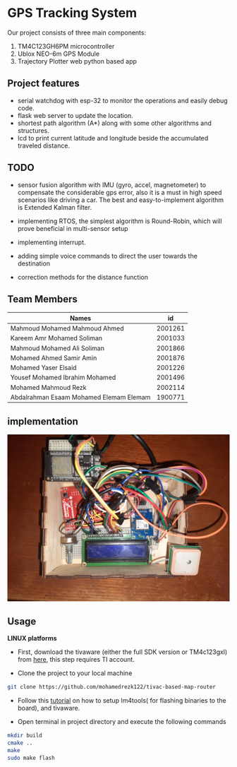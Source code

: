 # GPS Tracking System

Our project consists of three main components:
1.	TM4C123GH6PM microcontroller
2.	Ublox NEO-6m GPS Module
3.	Trajectory Plotter web python based app

## Project features

- serial watchdog with esp-32 to monitor the operations and easily debug code.
- flask web server to update the location. 
- shortest path algorithm (A*) along with some other algorithms and structures.
- lcd to print current latitude and longitude beside the accumulated traveled distance.

## TODO

- sensor fusion algorithm with IMU (gyro, accel, magnetometer) to compensate the considerable gps error, also it is a must in high speed scenarios like driving a car. The best and easy-to-implement algorithm is Extended Kalman filter.

- implementing RTOS, the simplest algorithm is Round-Robin, which will prove beneficial in multi-sensor setup  
- implementing interrupt.
- adding simple voice commands to direct the user towards the destination
- correction methods for the distance function

## Team Members

Names | id
----- | ----
Mahmoud Mohamed Mahmoud Ahmed | 2001261
Kareem Amr Mohamed Soliman |2001033
Mahmoud Mohamed Ali Soliman  | 2001866
Mohamed Ahmed Samir Amin | 2001876
Mohamed Yaser Elsaid | 2001226
Yousef Mohamed Ibrahim Mohamed | 2001496
Mohamed Mahmoud Rezk | 2002114
Abdalrahman Esaam Mohamed Elemam Elemam | 1900771

## implementation
![](./img/1.jpeg)
## Usage 

**LINUX platforms**

- First, download the tivaware (either the full SDK version or TM4c123gxl) from [here](https://www.ti.com/tool/SW-TM4C), this step requires TI account.

- Clone the project to your local machine
 ``` bash
git clone https://github.com/mohamedrezk122/tivac-based-map-router
 ```

- Follow this [tutorial](https://www.hackster.io/tcss/upload-code-to-ti-tm4c123-using-linux-cmake-and-lm4tools-c33cec) on how to setup lm4tools( for flashing binaries to the board), and tivaware.

- Open terminal in project directory and execute the following commands
``` bash
mkdir build
cmake ..
make 
sudo make flash   
```
